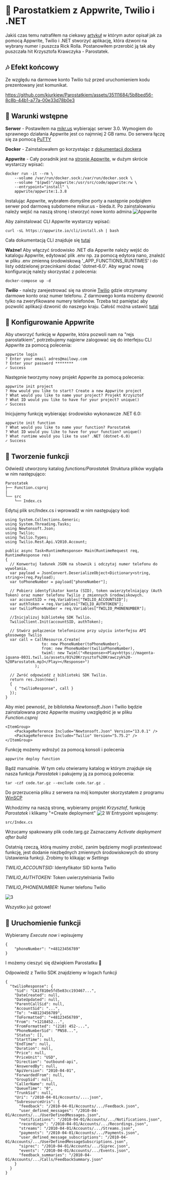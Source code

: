 # :ship: Parostatkiem z Appwrite, Twilio i .NET
Jakiś czas temu natrafiłem na ciekawy [artykuł](https://dev.to/adityaoberai/rick-roll-your-friends-using-appwrite-twilio-and-net-4180) w którym autor opisał jak za pomocą Appwrite, Twilio i .NET stworzyć aplikację, która dzwoni na wybrany numer i puszcza Rick Rolla. Postanowiłem przerobić ją tak aby puszczała hit Krzysztofa Krawczyka - Parostatek. 

## :notes: Efekt końcowy
Ze względu na darmowe konto Twilio tuż przed uruchomieniem kodu prezentowany jest komunikat.

https://github.com/kjurkiew/Parostatkiem/assets/35111684/5b8bed56-8c8b-44b1-a77a-00e33d78b0e3

## :page_with_curl: Warunki wstępne
**Serwer** - Postawiłem na [mikr.us](https://mikr.us/?r=c9545d98) wybierając serwer 3.0. Wymogiem do sprawnego działania Appwrite jest co najmniej 2 GB ramu. Do serwera łączę się za pomocą [PuTTY](https://www.putty.org/)

**Docker** - Zainstalowałem go korzystając z [dokumentacji dockera](https://docs.docker.com/engine/install/ubuntu/)

**Appwrite** - Cały poradnik jest na [stronie Appwrite](https://appwrite.io/docs/self-hosting#installWithDocker), w dużym skrócie wystarczy wpisać:
```
docker run -it --rm \
    --volume /var/run/docker.sock:/var/run/docker.sock \
    --volume "$(pwd)"/appwrite:/usr/src/code/appwrite:rw \
    --entrypoint="install" \
    appwrite/appwrite:1.3.8
```
Instalując Appwrite, wybrałem domyślne porty a następnie podpiąłem serwer pod darmową subdomene mikur.us - bieda.it.
Po zainstalowaniu należy wejść na naszą stronę i stworzyć nowe konto admina
![Appwrite](https://github.com/kjurkiew/RickRoll/assets/35111684/488435c4-0807-461b-8f4f-67936f5cc852)

Aby zainstalować CLI Appwrite wystarczy wpisać:
```
curl -sL https://appwrite.io/cli/install.sh | bash
```
Cała dokumentacją CLI znajduje się [tutaj](https://appwrite.io/docs/command-line)

**Ważne!**
Aby włączyć środowisko .NET dla Appwrite należy wejść do katalogu Appwrite, edytować plik .env np. za pomocą edytora nano, znaleźć w pliku .env zmienną środowiskową '_APP_FUNCTIONS_RUNTIMES' i do listy oddzielonej przecinkami dodać 'dotnet-6.0'.
Aby wgrać nową konfigurację należy skorzystać z polecenia:
```
docker-compose up -d
```
***Twilio*** - należy zarejestrować się na stronie [Twilio](https://www.twilio.com/try-twilio) gdzie otrzymamy darmowe konto oraz numer telefonu. Z darmowego konta możemy dzwonić tylko na zweryfikowane numery telefonów. Trzeba też pamiętać aby pozwolić aplikacji dzwonić do naszego kraju. Całość można ustawić [tutaj](https://www.twilio.com/console/voice/settings/geo-permissions)

## :wrench: Konfigurowanie Appwrite
Aby utworzyć funkcję w Appwrite, która pozwoli nam na "rejs parostatkiem", potrzebujemy najpierw zalogować się do interfejsu CLI Appwrite za pomocą polecenia:
```
appwrite login
? Enter your email adres@mailowy.com
? Enter your password ********
✓ Success
```
Następnie tworzymy nowy projekt Appwrite za pomocą polecenia:
```
appwrite init project
? How would you like to start? Create a new Appwrite project
? What would you like to name your project? Projekt Krzysztof
? What ID would you like to have for your project? unique()
✓ Success
```
Inicjujemy funkcję wybierając środowisko wykonawcze .NET 6.0:
```
appwrite init function
? What would you like to name your function? Parostatek
? What ID would you like to have for your function? unique()
? What runtime would you like to use? .NET (dotnet-6.0)
✓ Success
```

## :bookmark_tabs: Tworzenie funkcji
Odwiedź utworzony katalog *functions/Parostatek* Struktura plików wygląda w nim następująco:

```
Parostatek
├── Function.csproj 
|
└── src
    └── Index.cs
```
Edytuj plik src/Index.cs i wprowadź w nim następujący kod:
```
using System.Collections.Generic;
using System.Threading.Tasks;
using Newtonsoft.Json;
using Twilio;
using Twilio.Types;
using Twilio.Rest.Api.V2010.Account;

public async Task<RuntimeResponse> Main(RuntimeRequest req, RuntimeResponse res)
{
  // Konwertuj ładunek JSON na słownik i odczytaj numer telefonu do wywołania.
  var payload = JsonConvert.DeserializeObject<Dictionary<string, string>>(req.Payload);
  var toPhoneNumber = payload["phoneNumber"];

  // Pobierz identyfikator konta (SID), token uwierzytelniający (Auth Token) oraz numer telefonu Twilio z zmiennych środowiskowych.
  var accountSID = req.Variables["TWILIO_ACCOUNTSID"];
  var authToken = req.Variables["TWILIO_AUTHTOKEN"];
  var twilioPhoneNumber = req.Variables["TWILIO_PHONENUMBER"];

  //Inicjalizuj bibliotekę SDK Twilio.
  TwilioClient.Init(accountSID, authToken);

  // Stwórz połączenie telefoniczne przy użyciu interfejsu API głosowego Twilio
  var call = CallResource.Create(
                to: new PhoneNumber(toPhoneNumber),
                from: new PhoneNumber(twilioPhoneNumber),
                twiml: new Twiml("<Response><Play>https://magenta-iguana-8031.twil.io/assets/01%20Krzysztof%20Krawczyk%20-%20Parostatek.mp3</Play></Response>") 
             );

  // Zwróć odpowiedź z biblioteki SDK Twilio.
  return res.Json(new()
  {
    { "twilioResponse", call }
  });
}
```

Aby mieć pewność, że biblioteka *Newtonsoft.Json* i Twilio będzie zainstalowana przez Appwrite musimy uwzględnić je w pliku *Function.csproj*

```
<ItemGroup>
    <PackageReference Include="Newtonsoft.Json" Version="13.0.1" />
    <PackageReference Include="Twilio" Version="5.75.2" />
</ItemGroup>
```

Funkcję możemy wdrożyć za pomocą konsoli i polecenia
```
appwrite deploy function
```
Bądź manualnie. W tym celu otwieramy katalog w którym znajduje się nasza funkcja *Parostatek* i pakujemy ją za pomocą polecenia:
```
tar -czf code.tar.gz --exclude code.tar.gz .
```

Do przerzucenia pliku z serwera na mój komputer skorzystałem z programu [WinSCP](https://winscp.net/eng/download.php)

Wchodzimy na naszą stronę, wybieramy projekt *Krzysztof*, funkcję *Parostatek* i klikamy "+Create deployment"
![2](https://github.com/kjurkiew/RickRoll/assets/35111684/34368493-c7c2-4a3d-aca8-4533c3c7e460)
W Entrypoint wpisujemy:
```
src/Index.cs
```
Wrzucamy spakowany plik code.targ.gz
Zaznaczamy *Activate deployment after build*

Ostatnią rzeczą, którą musimy zrobić, zanim będziemy mogli przetestować funkcję, jest dodanie niezbędnych zmiennych środowiskowych do strony Ustawienia funkcji. Zrobimy to klikając w *Settings*

*TWILIO_ACCOUNTSID:* Identyfikator SID konta Twilio

*TWILIO_AUTHTOKEN:* Token uwierzytelniania Twilio

*TWILIO_PHONENUMBER:* Numer telefonu Twilio

![3](https://github.com/kjurkiew/RickRoll/assets/35111684/69f0f09e-01b0-4fa2-8683-c90b5d56fcb4)

Wszystko już gotowe!

## :calling: Uruchomienie funkcji
Wybieramy *Execute now* i wpisujemy
```
{
    "phoneNumber": "+48123456789"
}
```
I możemy cieszyć się dźwiękiem Parostatku :whale:

Odpowiedź z Twilio SDK znajdziemy w logach funkcji

```
{
  "twilioResponse": {
    "Sid": "CA1f810e5fd5e83cc193467...",
    "DateCreated": null,
    "DateUpdated": null,
    "ParentCallSid": null,
    "AccountSid": "...",
    "To": "+48123456789",
    "ToFormatted": "+48123456789",
    "From": "+1218452...",
    "FromFormatted": "(218) 452-...",
    "PhoneNumberSid": "PN58...",
    "Status": [],
    "StartTime": null,
    "EndTime": null,
    "Duration": null,
    "Price": null,
    "PriceUnit": "USD",
    "Direction": "outbound-api",
    "AnsweredBy": null,
    "ApiVersion": "2010-04-01",
    "ForwardedFrom": null,
    "GroupSid": null,
    "CallerName": null,
    "QueueTime": "0",
    "TrunkSid": null,
    "Uri": "/2010-04-01/Accounts/....json",
    "SubresourceUris": {
      "feedback": "/2010-04-01/Accounts/.../Feedback.json",
      "user_defined_messages": "/2010-04-01/Accounts/.../UserDefinedMessages.json",
      "notifications": "/2010-04-01/Accounts/.../Notifications.json",
      "recordings": "/2010-04-01/Accounts/.../Recordings.json",
      "streams": "/2010-04-01/Accounts/.../Streams.json",
      "payments": "/2010-04-01/Accounts/.../Payments.json",
      "user_defined_message_subscriptions": "/2010-04-01/Accounts/.../UserDefinedMessageSubscriptions.json",
      "siprec": "/2010-04-01/Accounts/.../Siprec.json",
      "events": "/2010-04-01/Accounts/.../Events.json",
      "feedback_summaries": "/2010-04-01/Accounts/.../Calls/FeedbackSummary.json"
    }
  }
}
```

